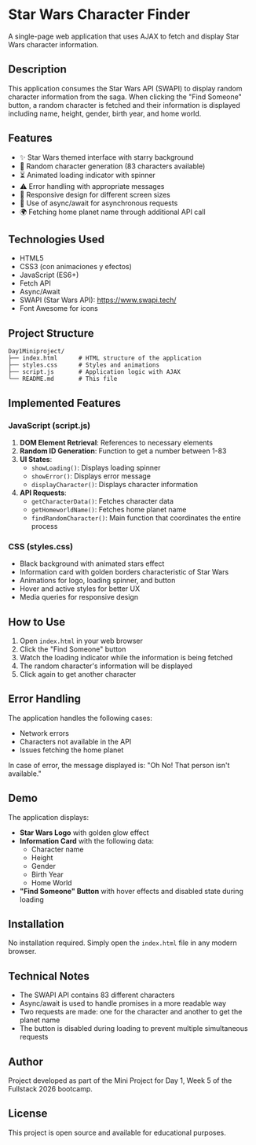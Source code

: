# Star Wars Character Finder

A single-page web application that uses AJAX to fetch and display Star Wars character information.

## Description

This application consumes the Star Wars API (SWAPI) to display random character information from the saga. When clicking the "Find Someone" button, a random character is fetched and their information is displayed including name, height, gender, birth year, and home world.

## Features

- ✨ Star Wars themed interface with starry background
- 🎲 Random character generation (83 characters available)
- ⏳ Animated loading indicator with spinner
- ⚠️ Error handling with appropriate messages
- 📱 Responsive design for different screen sizes
- 🚀 Use of async/await for asynchronous requests
- 🌍 Fetching home planet name through additional API call

## Technologies Used

- HTML5
- CSS3 (con animaciones y efectos)
- JavaScript (ES6+)
- Fetch API
- Async/Await
- SWAPI (Star Wars API): https://www.swapi.tech/
- Font Awesome for icons

## Project Structure

```
Day1Miniproject/
├── index.html      # HTML structure of the application
├── styles.css      # Styles and animations
├── script.js       # Application logic with AJAX
└── README.md       # This file
```

## Implemented Features

### JavaScript (script.js)

1. **DOM Element Retrieval**: References to necessary elements
2. **Random ID Generation**: Function to get a number between 1-83
3. **UI States**:
   - `showLoading()`: Displays loading spinner
   - `showError()`: Displays error message
   - `displayCharacter()`: Displays character information
4. **API Requests**:
   - `getCharacterData()`: Fetches character data
   - `getHomeworldName()`: Fetches home planet name
   - `findRandomCharacter()`: Main function that coordinates the entire process

### CSS (styles.css)

- Black background with animated stars effect
- Information card with golden borders characteristic of Star Wars
- Animations for logo, loading spinner, and button
- Hover and active styles for better UX
- Media queries for responsive design

## How to Use

1. Open `index.html` in your web browser
2. Click the "Find Someone" button
3. Watch the loading indicator while the information is being fetched
4. The random character's information will be displayed
5. Click again to get another character

## Error Handling

The application handles the following cases:
- Network errors
- Characters not available in the API
- Issues fetching the home planet

In case of error, the message displayed is: "Oh No! That person isn't available."

## Demo

The application displays:
- **Star Wars Logo** with golden glow effect
- **Information Card** with the following data:
  - Character name
  - Height
  - Gender
  - Birth Year
  - Home World
- **"Find Someone" Button** with hover effects and disabled state during loading

## Installation

No installation required. Simply open the `index.html` file in any modern browser.

## Technical Notes

- The SWAPI API contains 83 different characters
- Async/await is used to handle promises in a more readable way
- Two requests are made: one for the character and another to get the planet name
- The button is disabled during loading to prevent multiple simultaneous requests

## Author

Project developed as part of the Mini Project for Day 1, Week 5 of the Fullstack 2026 bootcamp.

## License

This project is open source and available for educational purposes.
